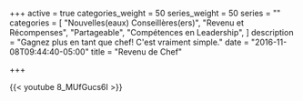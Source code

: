+++
active = true
categories_weight = 50
series_weight = 50
series = ""
categories = [
  "Nouvelles(eaux) Conseillères(ers)",
  "Revenu et Récompenses",
  "Partageable",
  "Compétences en Leadership",
]
description = "Gagnez plus en tant que chef! C'est vraiment simple."
date = "2016-11-08T09:44:40-05:00"
title = "Revenu de Chef"

+++

{{< youtube 8_MUfGucs6I >}}
